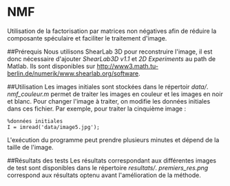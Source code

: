 # NMF
Utilisation de la factorisation par matrices non négatives afin de réduire la composante spéculaire et faciliter le traitement d'image.

##Prérequis
Nous utilisons ShearLab 3D pour reconstruire l'image, il est donc nécessaire d'ajouter *ShearLab3D v1.1* et *2D Experiments* au path de Matlab. Ils sont disponibles sur http://www3.math.tu-berlin.de/numerik/www.shearlab.org/software.

##Utilisation
Les images initiales sont stockées dans le répertoir *data/*. 
*nmf_couleur.m* permet de traiter les images en couleur et les images en noir et blanc. Pour changer l'image à traiter, on modifie les données initiales dans ces fichier. Par exemple, pour traiter la cinquième image :

	%données initiales
	I = imread('data/image5.jpg');

L'exécution du programme peut prendre plusieurs minutes et dépend de la taille de l'image.

##Résultats des tests
Les résultats correspondant aux différentes images de test sont disponibles dans le répertoire *resultats/*. 
*premiers_res.png* correspond aux résultats optenu avant l'amélioration de la méthode.
